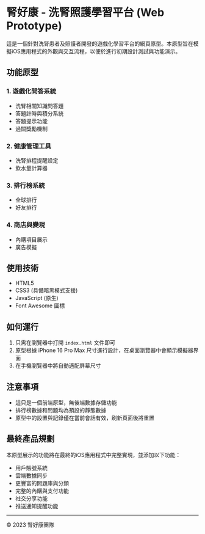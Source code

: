 # 腎好康 - 洗腎照護學習平台 (Web Prototype)

這是一個針對洗腎患者及照護者開發的遊戲化學習平台的網頁原型。本原型旨在模擬iOS應用程式的外觀與交互流程，以便於進行初期設計測試與功能演示。

## 功能原型

### 1. 遊戲化問答系統
- 洗腎相關知識問答題
- 答題計時與積分系統
- 答題提示功能
- 過關獎勵機制

### 2. 健康管理工具
- 洗腎排程提醒設定
- 飲水量計算器

### 3. 排行榜系統
- 全球排行
- 好友排行

### 4. 商店與變現
- 內購項目展示
- 廣告模擬

## 使用技術
- HTML5
- CSS3 (具備暗黑模式支援)
- JavaScript (原生)
- Font Awesome 圖標

## 如何運行
1. 只需在瀏覽器中打開 `index.html` 文件即可
2. 原型根據 iPhone 16 Pro Max 尺寸進行設計，在桌面瀏覽器中會顯示模擬器界面
3. 在手機瀏覽器中將自動適配屏幕尺寸

## 注意事項
- 這只是一個前端原型，無後端數據存儲功能
- 排行榜數據和問題均為預設的靜態數據
- 原型中的設置與記錄僅在當前會話有效，刷新頁面後將重置

## 最終產品規劃
本原型展示的功能將在最終的iOS應用程式中完整實現，並添加以下功能：
- 用戶賬號系統
- 雲端數據同步
- 更豐富的問題庫與分類
- 完整的內購與支付功能
- 社交分享功能
- 推送通知提醒功能

---
© 2023 腎好康團隊 